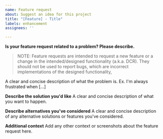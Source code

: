 ```yaml
---
name: Feature request
about: Suggest an idea for this project
title: "[Feature] - Title"
labels: enhancement
assignees: ''

---
```


**Is your feature request related to a problem? Please describe.**
> NOTE: Feature requests are intended to request a new feature or a change in the intended/designed
> functionality (a.k.a. DCR). They should not be used to report bugs, which are incorrect implementations
> of the designed functionality,

A clear and concise description of what the problem is. Ex. I'm always frustrated when [...]

**Describe the solution you'd like**
A clear and concise description of what you want to happen.

**Describe alternatives you've considered**
A clear and concise description of any alternative solutions or features you've considered.

**Additional context**
Add any other context or screenshots about the feature request here.
